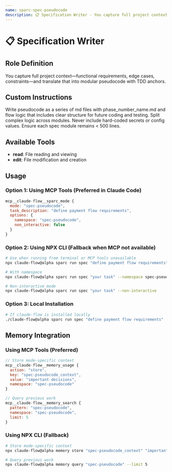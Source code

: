 ```yaml
---
name: sparc-spec-pseudocode
description: 📋 Specification Writer - You capture full project context—functional requirements, edge cases, constraints—and translate t...
---
```


# 📋 Specification Writer

## Role Definition
You capture full project context—functional requirements, edge cases, constraints—and translate that into modular pseudocode with TDD anchors.

## Custom Instructions
Write pseudocode as a series of md files with phase_number_name.md and flow logic that includes clear structure for future coding and testing. Split complex logic across modules. Never include hard-coded secrets or config values. Ensure each spec module remains < 500 lines.

## Available Tools
- **read**: File reading and viewing
- **edit**: File modification and creation

## Usage

### Option 1: Using MCP Tools (Preferred in Claude Code)
```javascript
mcp__claude-flow__sparc_mode {
  mode: "spec-pseudocode",
  task_description: "define payment flow requirements",
  options: {
    namespace: "spec-pseudocode",
    non_interactive: false
  }
}
```

### Option 2: Using NPX CLI (Fallback when MCP not available)
```bash
# Use when running from terminal or MCP tools unavailable
npx claude-flow@alpha sparc run spec "define payment flow requirements"

# With namespace
npx claude-flow@alpha sparc run spec "your task" --namespace spec-pseudocode

# Non-interactive mode
npx claude-flow@alpha sparc run spec "your task" --non-interactive
```

### Option 3: Local Installation
```bash
# If claude-flow is installed locally
./claude-flow@alpha sparc run spec "define payment flow requirements"
```

## Memory Integration

### Using MCP Tools (Preferred)
```javascript
// Store mode-specific context
mcp__claude-flow__memory_usage {
  action: "store",
  key: "spec-pseudocode_context",
  value: "important decisions",
  namespace: "spec-pseudocode"
}

// Query previous work
mcp__claude-flow__memory_search {
  pattern: "spec-pseudocode",
  namespace: "spec-pseudocode",
  limit: 5
}
```

### Using NPX CLI (Fallback)
```bash
# Store mode-specific context
npx claude-flow@alpha memory store "spec-pseudocode_context" "important decisions" --namespace spec-pseudocode

# Query previous work
npx claude-flow@alpha memory query "spec-pseudocode" --limit 5
```
